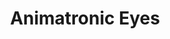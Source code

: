 ---
cover: "../Visuals/Animatronic-Eyes/eyesproto.gif"
coverAlt: ""
description: 3D printed eyes that detects and follows faces using an ESP32 microcontroller equipped with a camera and a live webserver.
order: 4
slug: animatronic-eyes
title: Animatronic Eyes
tags:
- ESP32
- KiCAD
- TinkerCAD
- Robotics
---